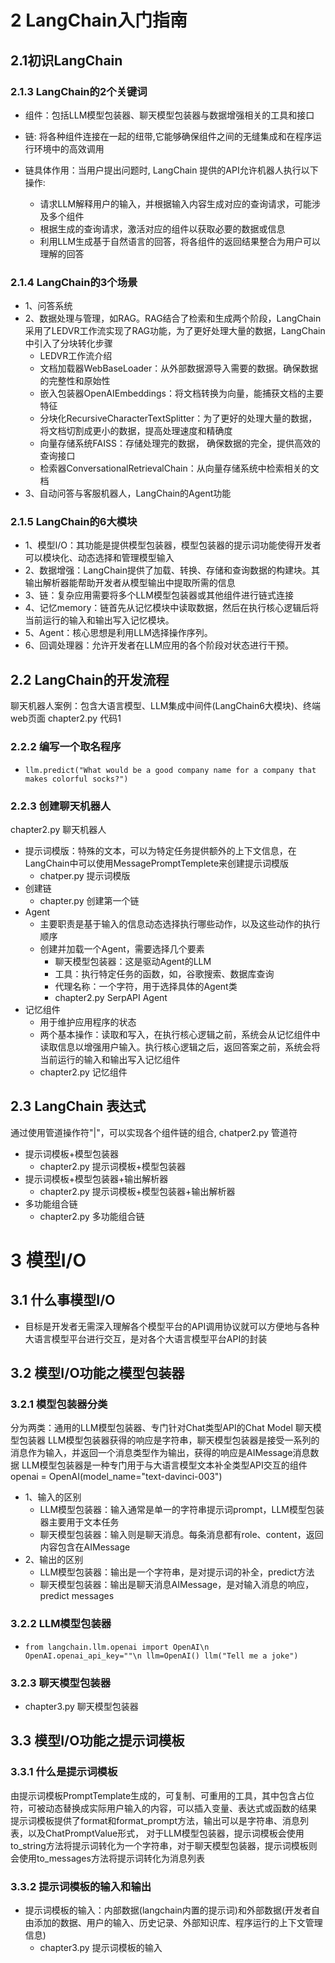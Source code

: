 # 2 LangChain入门指南

## 2.1初识LangChain

### 2.1.3 LangChain的2个关键词

+ 组件：包括LLM模型包装器、聊天模型包装器与数据增强相关的工具和接口
+ 链: 将各种组件连接在一起的纽带,它能够确保组件之间的无缝集成和在程序运行环境中的高效调用

+ 链具体作用：当用户提出问题时, LangChain 提供的API允许机器人执行以下操作:
  + 请求LLM解释用户的输入，并根据输入内容生成对应的查询请求，可能涉及多个组件
  + 根据生成的查询请求，激活对应的组件以获取必要的数据或信息
  + 利用LLM生成基于自然语言的回答，将各组件的返回结果整合为用户可以理解的回答

### 2.1.4 LangChain的3个场景

+ 1、问答系统
+ 2、数据处理与管理，如RAG。RAG结合了检索和生成两个阶段，LangChain采用了LEDVR工作流实现了RAG功能，为了更好处理大量的数据，LangChain中引入了分块转化步骤
  + LEDVR工作流介绍
  + 文档加载器WebBaseLoader：从外部数据源导入需要的数据。确保数据的完整性和原始性
  + 嵌入包装器OpenAIEmbeddings：将文档转换为向量，能捕获文档的主要特征
  + 分块化RecursiveCharacterTextSplitter：为了更好的处理大量的数据，将文档切割成更小的数据，提高处理速度和精确度
  + 向量存储系统FAISS：存储处理完的数据， 确保数据的完全，提供高效的查询接口
  + 检索器ConversationalRetrievalChain：从向量存储系统中检索相关的文档
+ 3、自动问答与客服机器人，LangChain的Agent功能

### 2.1.5 LangChain的6大模块

+ 1、模型I/O：其功能是提供模型包装器，模型包装器的提示词功能使得开发者可以模块化、动态选择和管理模型输入
+ 2、数据增强：LangChain提供了加载、转换、存储和查询数据的构建块。其输出解析器能帮助开发者从模型输出中提取所需的信息
+ 3、链：复杂应用需要将多个LLM模型包装器或其他组件进行链式连接
+ 4、记忆memory：链首先从记忆模块中读取数据，然后在执行核心逻辑后将当前运行的输入和输出写入记忆模块。
+ 5、Agent：核心思想是利用LLM选择操作序列。
+ 6、回调处理器：允许开发者在LLM应用的各个阶段对状态进行干预。

## 2.2 LangChain的开发流程

  聊天机器人案例：包含大语言模型、LLM集成中间件(LangChain6大模块)、终端web页面
  chapter2.py  代码1

### 2.2.2 编写一个取名程序

+ `llm.predict("What would be a good company name for a company that makes colorful socks?")`

### 2.2.3 创建聊天机器人

  chapter2.py 聊天机器人

+ 提示词模版：特殊的文本，可以为特定任务提供额外的上下文信息，在LangChain中可以使用MessagePromptTemplete来创建提示词模版
  + chatper.py 提示词模版
+ 创建链
  + chapter.py 创建第一个链
+ Agent
  + 主要职责是基于输入的信息动态选择执行哪些动作，以及这些动作的执行顺序
  + 创建并加载一个Agent，需要选择几个要素
    + 聊天模型包装器：这是驱动Agent的LLM
    + 工具：执行特定任务的函数，如，谷歌搜索、数据库查询
    + 代理名称：一个字符，用于选择具体的Agent类
    + chapter2.py SerpAPI Agent
+ 记忆组件
  + 用于维护应用程序的状态
  + 两个基本操作：读取和写入，在执行核心逻辑之前，系统会从记忆组件中读取信息以增强用户输入。执行核心逻辑之后，返回答案之前，系统会将当前运行的输入和输出写入记忆组件
  + chapter2.py 记忆组件

## 2.3 LangChain 表达式

  通过使用管道操作符"|"，可以实现各个组件链的组合, chatper2.py 管道符
  
+ 提示词模板+模型包装器
  + chapter2.py 提示词模板+模型包装器
+ 提示词模板+模型包装器+输出解析器
  + chapter2.py 提示词模板+模型包装器+输出解析器
+ 多功能组合链
  + chapter2.py 多功能组合链

# 3 模型I/O

## 3.1 什么事模型I/O

+ 目标是开发者无需深入理解各个模型平台的API调用协议就可以方便地与各种大语言模型平台进行交互，是对各个大语言模型平台API的封装

## 3.2 模型I/O功能之模型包装器

### 3.2.1 模型包装器分类

  分为两类：通用的LLM模型包装器、专门针对Chat类型API的Chat Model 聊天模型包装器
  LLM模型包装器获得的响应是字符串，聊天模型包装器是接受一系列的消息作为输入，并返回一个消息类型作为输出，获得的响应是AIMessage消息数据
  LLM模型包装器是一种专门用于与大语言模型文本补全类型API交互的组件
  openai = OpenAI(model_name="text-davinci-003")

+ 1、输入的区别
  + LLM模型包装器：输入通常是单一的字符串提示词prompt，LLM模型包装器主要用于文本任务
  + 聊天模型包装器：输入则是聊天消息。每条消息都有role、content，返回内容包含在AIMessage
+ 2、输出的区别
  + LLM模型包装器：输出是一个字符串，是对提示词的补全，predict方法
  + 聊天模型包装器：输出是聊天消息AIMessage，是对输入消息的响应，predict messages

### 3.2.2 LLM模型包装器

+ `from langchain.llm.openai import OpenAI\n OpenAI.openai_api_key=""\n llm=OpenAI() llm("Tell me a joke")`

### 3.2.3 聊天模型包装器

+ chapter3.py 聊天模型包装器

## 3.3 模型I/O功能之提示词模板

### 3.3.1 什么是提示词模板

  由提示词模板PromptTemplate生成的，可复制、可重用的工具，其中包含占位符，可被动态替换成实际用户输入的内容，可以插入变量、表达式或函数的结果
  提示词模板提供了format和format_prompt方法，输出可以是字符串、消息列表，以及ChatPromptValue形式， 对于LLM模型包装器，提示词模板会使用to_string方法将提示词转化为一个字符串，对于聊天模型包装器，提示词模板则会使用to_messages方法将提示词转化为消息列表

### 3.3.2 提示词模板的输入和输出

+ 提示词模板的输入：内部数据(langchain内置的提示词)和外部数据(开发者自由添加的数据、用户的输入、历史记录、外部知识库、程序运行的上下文管理信息)
  + chapter3.py 提示词模板的输入



